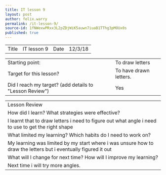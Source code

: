 ```yaml
---
title: IT lesson 9
layout: post
author: felix.warry
permalink: /it-lesson-9/
source-id: 1fNWexwPRxx3L2pZDjWiK5auwn7iuaB1TThg3pMOUx0s
published: true
---
```

<table>
  <tr>
    <td>Title</td>
    <td>IT lesson 9</td>
    <td>Date</td>
    <td>12/3/18</td>
  </tr>
</table>


<table>
  <tr>
    <td>Starting point:</td>
    <td>To draw letters</td>
  </tr>
  <tr>
    <td>Target for this lesson?</td>
    <td>To have drawn letters.</td>
  </tr>
  <tr>
    <td>Did I reach my target? 
(add details to "Lesson Review")</td>
    <td> Yes </td>
  </tr>
</table>


<table>
  <tr>
    <td>Lesson Review</td>
  </tr>
  <tr>
    <td>How did I learn? What strategies were effective? </td>
  </tr>
  <tr>
    <td>I learnt that to draw letters i need to figure out what angle i need to use to get the right shape</td>
  </tr>
  <tr>
    <td>What limited my learning? Which habits do I need to work on? </td>
  </tr>
  <tr>
    <td>My learning was limited by my start where i was unsure how to draw the letters but i eventually figured it out</td>
  </tr>
  <tr>
    <td>What will I change for next time? How will I improve my learning?</td>
  </tr>
  <tr>
    <td>Next time i will try more angles.</td>
  </tr>
</table>


